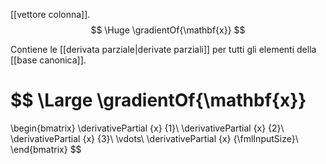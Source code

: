 [[vettore colonna]].
$$
\Huge
\gradientOf{\mathbf{x}}
$$

Contiene le [[derivata parziale|derivate parziali]] per tutti gli elementi della [[base canonica]].

$$
\Large
\gradientOf{\mathbf{x}}
=
\begin{bmatrix}
	\derivativePartial
		{x}
		{1}\\
	\derivativePartial
		{x}
		{2}\\
	\derivativePartial
		{x}
		{3}\\
	\vdots\\
	\derivativePartial
		{x}
		{\fmlInputSize}\\
\end{bmatrix}
$$
